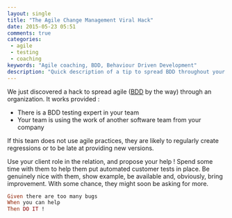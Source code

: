 ```yaml
---
layout: single
title: "The Agile Change Management Viral Hack"
date: 2015-05-23 05:51
comments: true
categories:
 - agile
 - testing
 - coaching
keywords: "Agile coaching, BDD, Behaviour Driven Development"
description: "Quick description of a tip to spread BDD throughout your organization"
---
```

We just discovered a hack to spread agile ([BDD](http://en.wikipedia.org/wiki/Behavior-driven_development) by the way) through an organization. It works provided :

* There is a BDD testing expert in your team
* Your team is using the work of another software team from your company

If this team does not use agile practices, they are likely to regularly create regressions or to be late at providing new versions.

Use your client role in the relation, and propose your help ! Spend some time with them to help them put automated customer tests in place. Be genuinely nice with them, show example, be available and, obviously, bring improvement. With some chance, they might soon be asking for more.

```ruby
Given there are too many bugs
When you can help
Then DO IT !
```
